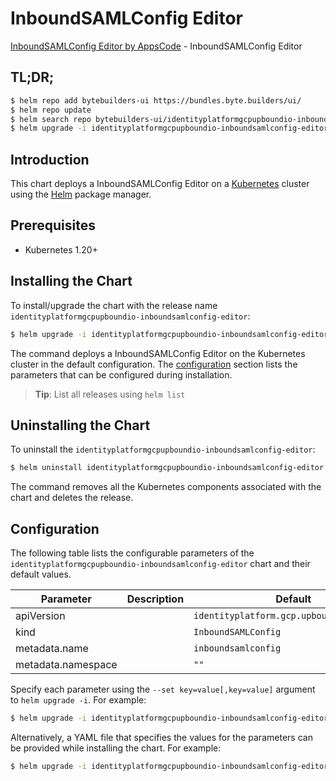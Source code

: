 # InboundSAMLConfig Editor

[InboundSAMLConfig Editor by AppsCode](https://byte.builders) - InboundSAMLConfig Editor

## TL;DR;

```bash
$ helm repo add bytebuilders-ui https://bundles.byte.builders/ui/
$ helm repo update
$ helm search repo bytebuilders-ui/identityplatformgcpupboundio-inboundsamlconfig-editor --version=v0.4.18
$ helm upgrade -i identityplatformgcpupboundio-inboundsamlconfig-editor bytebuilders-ui/identityplatformgcpupboundio-inboundsamlconfig-editor -n default --create-namespace --version=v0.4.18
```

## Introduction

This chart deploys a InboundSAMLConfig Editor on a [Kubernetes](http://kubernetes.io) cluster using the [Helm](https://helm.sh) package manager.

## Prerequisites

- Kubernetes 1.20+

## Installing the Chart

To install/upgrade the chart with the release name `identityplatformgcpupboundio-inboundsamlconfig-editor`:

```bash
$ helm upgrade -i identityplatformgcpupboundio-inboundsamlconfig-editor bytebuilders-ui/identityplatformgcpupboundio-inboundsamlconfig-editor -n default --create-namespace --version=v0.4.18
```

The command deploys a InboundSAMLConfig Editor on the Kubernetes cluster in the default configuration. The [configuration](#configuration) section lists the parameters that can be configured during installation.

> **Tip**: List all releases using `helm list`

## Uninstalling the Chart

To uninstall the `identityplatformgcpupboundio-inboundsamlconfig-editor`:

```bash
$ helm uninstall identityplatformgcpupboundio-inboundsamlconfig-editor -n default
```

The command removes all the Kubernetes components associated with the chart and deletes the release.

## Configuration

The following table lists the configurable parameters of the `identityplatformgcpupboundio-inboundsamlconfig-editor` chart and their default values.

|     Parameter      | Description |                       Default                        |
|--------------------|-------------|------------------------------------------------------|
| apiVersion         |             | <code>identityplatform.gcp.upbound.io/v1beta1</code> |
| kind               |             | <code>InboundSAMLConfig</code>                       |
| metadata.name      |             | <code>inboundsamlconfig</code>                       |
| metadata.namespace |             | <code>""</code>                                      |


Specify each parameter using the `--set key=value[,key=value]` argument to `helm upgrade -i`. For example:

```bash
$ helm upgrade -i identityplatformgcpupboundio-inboundsamlconfig-editor bytebuilders-ui/identityplatformgcpupboundio-inboundsamlconfig-editor -n default --create-namespace --version=v0.4.18 --set apiVersion=identityplatform.gcp.upbound.io/v1beta1
```

Alternatively, a YAML file that specifies the values for the parameters can be provided while
installing the chart. For example:

```bash
$ helm upgrade -i identityplatformgcpupboundio-inboundsamlconfig-editor bytebuilders-ui/identityplatformgcpupboundio-inboundsamlconfig-editor -n default --create-namespace --version=v0.4.18 --values values.yaml
```
